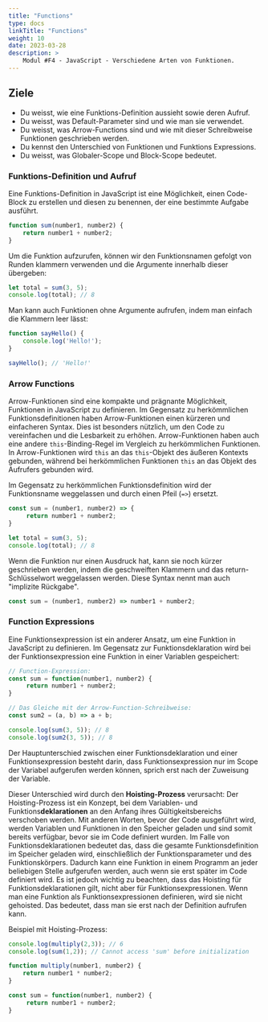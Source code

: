 ```yaml
---
title: "Functions"
type: docs
linkTitle: "Functions"
weight: 10
date: 2023-03-28
description: >
    Modul #F4 - JavaScript - Verschiedene Arten von Funktionen.
---
```


## Ziele
* Du weisst, wie eine Funktions-Definition aussieht sowie deren Aufruf.
* Du weisst, was Default-Parameter sind und wie man sie verwendet.
* Du weisst, was Arrow-Functions sind und wie mit dieser Schreibweise Funktionen geschrieben werden.
* Du kennst den Unterschied von Funktionen und Funktions Expressions.
* Du weisst, was Globaler-Scope und Block-Scope bedeutet.


### Funktions-Definition und Aufruf
Eine Funktions-Definition in JavaScript ist eine Möglichkeit, einen Code-Block zu erstellen und diesen zu benennen, der eine bestimmte Aufgabe ausführt.

```javascript
function sum(number1, number2) {
    return number1 + number2;
}
```

Um die Funktion aufzurufen, können wir den Funktionsnamen gefolgt von Runden klammern verwenden und die Argumente innerhalb dieser übergeben:
```javascript
let total = sum(3, 5);
console.log(total); // 8
```

Man kann auch Funktionen ohne Argumente aufrufen, indem man einfach die Klammern leer lässt:
```javascript
function sayHello() {
    console.log('Hello!');
}

sayHello(); // 'Hello!'
```

### Arrow Functions
Arrow-Funktionen sind eine kompakte und prägnante Möglichkeit, Funktionen in JavaScript zu definieren. Im Gegensatz zu herkömmlichen Funktionsdefinitionen haben Arrow-Funktionen einen kürzeren und einfacheren Syntax. Dies ist besonders nützlich, um den Code zu vereinfachen und die Lesbarkeit zu erhöhen. Arrow-Funktionen haben auch eine andere `this`-Binding-Regel im Vergleich zu herkömmlichen Funktionen. In Arrow-Funktionen wird `this` an das `this`-Objekt des äußeren Kontexts gebunden, während bei herkömmlichen Funktionen `this` an das Objekt des Aufrufers gebunden wird.

Im Gegensatz zu herkömmlichen Funktionsdefinition wird der Funktionsname weggelassen und durch einen Pfeil (`=>`) ersetzt.

```javascript
const sum = (number1, number2) => {
     return number1 + number2;
}

let total = sum(3, 5);
console.log(total); // 8
```

Wenn die Funktion nur einen Ausdruck hat, kann sie noch kürzer geschrieben werden, indem die geschweiften Klammern und das return-Schlüsselwort weggelassen werden. Diese Syntax nennt man auch "implizite Rückgabe".
```javascript
const sum = (number1, number2) => number1 + number2;
```

### Function Expressions
Eine Funktionsexpression ist ein anderer Ansatz, um eine Funktion in JavaScript zu definieren. Im Gegensatz zur Funktionsdeklaration wird bei der Funktionsexpression eine Funktion in einer Variablen gespeichert:

```javascript
// Function-Expression:
const sum = function(number1, number2) {
     return number1 + number2;
}

// Das Gleiche mit der Arrow-Function-Schreibweise:
const sum2 = (a, b) => a + b;

console.log(sum(3, 5)); // 8
console.log(sum2(3, 5)); // 8
```

Der Hauptunterschied zwischen einer Funktionsdeklaration und einer Funktionsexpression besteht darin, dass Funktionsexpression nur im Scope der Variabel aufgerufen werden können, sprich erst nach der Zuweisung der Variable.

Dieser Unterschied wird durch den **Hoisting-Prozess** verursacht:
Der Hoisting-Prozess ist ein Konzept, bei dem Variablen- und Funktions**deklarationen** an den Anfang ihres Gültigkeitsbereichs verschoben werden. Mit anderen Worten, bevor der Code ausgeführt wird, werden Variablen und Funktionen in den Speicher geladen und sind somit bereits verfügbar, bevor sie im Code definiert wurden. Im Falle von Funktionsdeklarationen bedeutet das, dass die gesamte Funktionsdefinition im Speicher geladen wird, einschließlich der Funktionsparameter und des Funktionskörpers. Dadurch kann eine Funktion in einem Programm an jeder beliebigen Stelle aufgerufen werden, auch wenn sie erst später im Code definiert wird. Es ist jedoch wichtig zu beachten, dass das Hoisting für Funktionsdeklarationen gilt, nicht aber für Funktionsexpressionen. Wenn man eine Funktion als Funktionsexpressionen definieren, wird sie nicht gehoisted. Das bedeutet, dass man sie erst nach der Definition aufrufen kann.


Beispiel mit Hoisting-Prozess:
```javascript
console.log(multiply(2,3)); // 6
console.log(sum(1,2)); // Cannot access 'sum' before initialization

function multiply(number1, number2) {
    return number1 * number2;
}

const sum = function(number1, number2) {
     return number1 + number2;
}
```